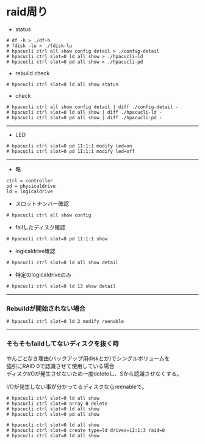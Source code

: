 # raid周り


- status

```
# df -h > ./df-h
# fdisk -lu > ./fdisk-lu
# hpacucli ctrl all show config detail > ./config-detail
# hpacucli ctrl slot=0 ld all show > ./hpacucli-ld
# hpacucli ctrl slot=0 pd all show > ./hpacucli-pd
```

- rebuild check

```
# hpacucli ctrl slot=0 ld all show status
```


- check

```
# hpacucli ctrl all show config detail | diff ./config-detail -
# hpacucli ctrl slot=0 ld all show | diff ./hpacucli-ld -
# hpacucli ctrl slot=0 pd all show | diff ./hpacucli-pd -
```

---

- LED

```
# hpacucli ctrl slot=0 pd 1I:1:1 modify led=on
# hpacucli ctrl slot=0 pd 1I:1:1 modify led=off
```

---

- 略

```
ctrl = controller
pd = physicaldrive
ld = logicaldrive
```


- スロットナンバー確認  

```
# hpacucli ctrl all show config
```

- failしたディスク確認  

```
# hpacucli ctrl slot=0 pd 1I:1:1 show
```

- logicaldrive確認  

```
# hpacucli ctrl slot=0 ld all show detail
```

- 特定のlogicaldriveのみ  

```
# hpacucli ctrl slot=0 ld 13 show detail
```


---


### Rebuildが開始されない場合

```
# hpacucli ctrl slot=0 ld 2 modify reenable
```

---

### そもそもfaildしてないディスクを抜く時
やんごとなき理由(バックアップ用diskとか)でシングルボリュームを  
強引にRAID 0で認識させて使用している場合  
ディスクI/Oが発生させないため一度deleteし、Sから認識させなくする。  

I/Oが発生しない事が分かってるディスクならreenableで。

```
# hpacucli ctrl slot=0 ld all show
# hpacucli ctrl slot=0 array B delete
# hpacucli ctrl slot=0 ld all show
# hpacucli ctrl slot=0 pd all show

# hpacucli ctrl slot=0 ld all show
# hpacucli ctrl slot=0 create type=ld drives=1I:1:3 raid=0
# hpacucli ctrl slot=0 ld all show
```
